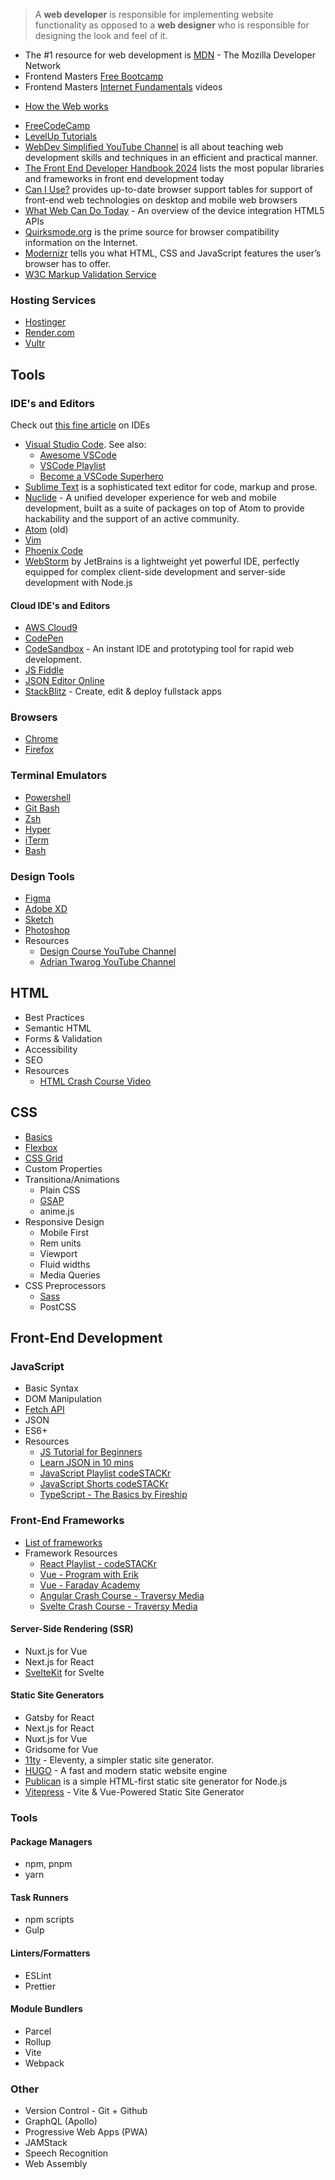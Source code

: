 
> A **web developer** is responsible for implementing website functionality as opposed to a **web designer** who is responsible for designing the look and feel of it.

- The #1 resource for web development is [MDN](https://developer.mozilla.org/en-US/) - The Mozilla Developer Network
- Frontend Masters [Free Bootcamp](https://frontendmasters.com/bootcamp/) 
- Frontend Masters [Internet Fundamentals](https://www.internetfundamentals.com/watch/) videos
* [How the Web works](https://developer.mozilla.org/en-US/docs/Learn/Getting_started_with_the_web/How_the_Web_works)
- [FreeCodeCamp](https://www.freecodecamp.org/learn/)
- [LevelUp Tutorials](https://leveluptutorials.com/)
- [WebDev Simplified YouTube Channel](https://www.youtube.com/c/WebDevSimplified/) is all about teaching web development skills and techniques in an efficient and practical manner.
- [The Front End Developer Handbook 2024](https://frontendmasters.com/guides/front-end-handbook/2024/) lists the most popular libraries and frameworks in front end development today
- [Can I Use?](http://caniuse.com/) provides up-to-date browser support tables for support of front-end web technologies on desktop and mobile web browsers
- [What Web Can Do Today](https://whatwebcando.today/) - An overview of the device integration HTML5 APIs
- [Quirksmode.org](http://www.quirksmode.org/) is the prime source for browser compatibility information on the Internet.
- [Modernizr](https://modernizr.com/) tells you what HTML, CSS and JavaScript features the user’s browser has to offer.
- [W3C Markup Validation Service](http://validator.w3.org/)



### Hosting Services

- [Hostinger](https://www.hostinger.com)
- [Render.com](https://dashboard.render.com/)
- [Vultr](https://www.vultr.com/)


## Tools

### IDE's and Editors

Check out [this fine article](https://websitesetup.org/best-ide-software/) on IDEs

- [Visual Studio Code](https://code.visualstudio.com/). See also: 
  - [Awesome VSCode](https://github.com/viatsko/awesome-vscode)
  - [VSCode Playlist](https://www.youtube.com/playlist?list=PLkwxH9e_vrAJshxiMo6gIavTr5kYsjPs7)
  - [Become a VSCode Superhero](https://vscodehero.com/)
- [Sublime Text](http://www.sublimetext.com/) is a sophisticated text editor for code, markup and prose.
- [Nuclide](http://nuclide.io/) - A unified developer experience for web and mobile development, built as a suite of packages on top of Atom to provide hackability and the support of an active community.
- [Atom](https://atom-editor.cc/) (old)
- [Vim](https://www.vim.org/)
- [Phoenix Code](https://phcode.io/#/home)
- [WebStorm](https://www.jetbrains.com/webstorm/) by JetBrains is a lightweight yet powerful IDE, perfectly equipped for complex client-side development and server-side development with Node.js

#### Cloud IDE's and Editors

- [AWS Cloud9](https://aws.amazon.com/cloud9/)
- [CodePen](http://codepen.io/)
- [CodeSandbox](https://codesandbox.io/) - An instant IDE and prototyping tool for rapid web development.
- [JS Fiddle](http://jsfiddle.net/)
- [JSON Editor Online](http://jsoneditoronline.org/)
- [StackBlitz](https://stackblitz.com/) - Create, edit & deploy fullstack apps


### Browsers

- [Chrome](https://www.google.com/chrome/)
- [Firefox](https://www.mozilla.org/en-US/firefox/)

### Terminal Emulators

- [Powershell]()
- [Git Bash]()
- [Zsh]()
- [Hyper]()
- [iTerm]()
- [Bash]()

### Design Tools

- [Figma]()
- [Adobe XD]()
- [Sketch]()
- [Photoshop]()
- Resources
  - [Design Course YouTube Channel](https://www.youtube.com/channel/UCVyRiMvfUNMA1UPlDPzG5Ow)
  - [Adrian Twarog YouTube Channel](https://www.youtube.com/channel/UCvM5YYWwfLwpcQgbRr68JLQ)

## HTML

- Best Practices
- Semantic HTML
- Forms & Validation
- Accessibility
- SEO
- Resources
  - [HTML Crash Course Video](https://www.youtube.com/watch?v=XiQ9rjaa2Ow)

## CSS

- [Basics](https://www.youtube.com/watch?v=Tfjd5yzCaxk)
- [Flexbox](https://www.youtube.com/watch?v=qqDH0T6K5gY)
- [CSS Grid](https://www.youtube.com/watch?v=BDOzg4lXcSg)
- Custom Properties
- Transitiona/Animations
  - Plain CSS
  - [GSAP](https://www.youtube.com/watch?v=ZT66N5hBiCE)
  - anime.js
- Responsive Design
  - Mobile First
  - Rem units
  - Viewport
  - Fluid widths
  - Media Queries
- CSS Preprocessors
  - [Sass](https://www.youtube.com/watch?v=BDOzg4lXcSg)
  - PostCSS



## Front-End Development

### JavaScript

- Basic Syntax
- DOM Manipulation
- [Fetch API](https://www.youtube.com/watch?v=djCuFrLLjVk)
- JSON
- ES6+
- Resources
  - [JS Tutorial for Beginners](https://www.youtube.com/watch?v=d5ob3WAGeZE)
  - [Learn JSON in 10 mins](https://www.youtube.com/watch?v=s6OIOL9OMYA)
  - [JavaScript Playlist codeSTACKr](https://www.youtube.com/playlist?list=PLkwxH9e_vrALRJKu7wfXby3MKeflhTu6B)
  - [JavaScript Shorts codeSTACKr](https://www.youtube.com/watch?v=bGDK1rpykOQ&list=PLkwxH9e_vrALlH7D0XLDn2td-uoHqHFxq)
  - [TypeScript - The Basics by Fireship](https://www.youtube.com/watch?v=ahCwqrYpIuM)

### Front-End Frameworks

- [List of frameworks](http://localhost:4000/resources?tags=framework,frontend)
- Framework Resources
  - [React Playlist - codeSTACKr](https://www.youtube.com/watch?v=UGcALH8kPC0&list=PLkwxH9e_vrAK4TdffpxKY3QGyHCpxFcQ0)
  - [Vue - Program with Erik](https://www.youtube.com/channel/UCshZ3rdoCLjDYuTR_RBubzw)
  - [Vue - Faraday Academy](https://www.youtube.com/channel/UCxA99Yr6P_tZF9_BgtMGAWA)
  - [Angular Crash Course - Traversy Media](https://www.youtube.com/watch?v=Fdf5aTYRW0E)
  - [Svelte Crash Course - Traversy Media](https://www.youtube.com/watch?v=uK2RnIzrQ0M)

#### Server-Side Rendering (SSR)

- Nuxt.js for Vue
- Next.js for React
- [SvelteKit](https://kit.svelte.dev/) for Svelte

#### Static Site Generators

- Gatsby for React
- Next.js for React
- Nuxt.js for Vue
- Gridsome for Vue
- [11ty](https://www.11ty.dev/) - Eleventy, a simpler static site generator.
- [HUGO](https://gohugo.io/) - A fast and modern static website engine
- [Publican](https://publican.dev/) is a simple HTML-first static site generator for Node.js
- [Vitepress](https://vitepress.dev/) - Vite & Vue-Powered Static Site Generator


### Tools

#### Package Managers

- npm, pnpm
- yarn

#### Task Runners

- npm scripts
- Gulp

#### Linters/Formatters

- ESLint
- Prettier

#### Module Bundlers

- Parcel
- Rollup
- Vite
- Webpack

### Other

- Version Control - Git + Github
- GraphQL (Apollo)
- Progressive Web Apps (PWA)
- JAMStack
- Speech Recognition
- Web Assembly
